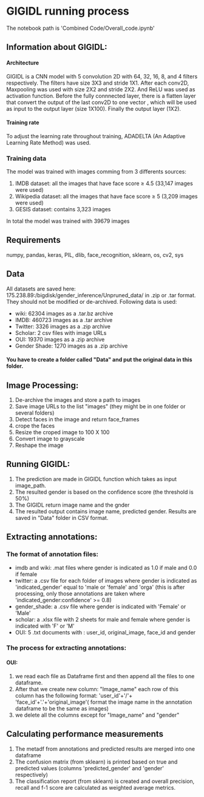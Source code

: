 # GIGIDL running process
The notebook path is 'Combined Code/Overall_code.ipynb'
## Information about GIGIDL:
#### Architecture
GIGIDL is a CNN model with 5 convolution 2D with 64, 32, 16, 8, and 4 filters respectively. The filters have size 3X3 and stride 1X1. After each conv2D, Maxpooling was used with size 2X2 and stride 2X2. And ReLU was used as activation function.
Before the fully connnected layer, there is a flatten layer that convert the output of the last conv2D to one vector , which will be used as input to the output layer (size 1X100). Finally the output layer (1X2).
#### Training rate
To adjust the learning rate throughout training, ADADELTA (An Adaptive Learning Rate Method) was used.
### Training data
The model was trained with images comming from 3 differents sources:
1. IMDB dataset: all the images that have face score ≥ 4.5 (33,147 images were used)
2. Wikipedia  dataset: all the images that have face score ≥ 5 (3,209 images were used)
3. GESIS dataset: contains 3,323 images

In total the model was trained with 39679 images
## Requirements

numpy,  pandas, keras, PIL, dlib, face_recognition, sklearn, os, cv2, sys

## Data

All datasets are saved here: 175.238.89:/bigdisk/gender_inference/Unpruned_data/ in .zip or .tar format. They should not be modified or de-archived. Following data is used:

* wiki: 62304 images as a .tar.bz archive
* IMDB: 460723 images as a .tar archive
* Twitter: 3326 images as a .zip archive
* Scholar: 2 csv files with image URLs
* OUI: 19370 images as a .zip archive
* Gender Shade: 1270 images as a .zip archive

#### You have to create a folder called "Data" and put the original data in this folder.

## Image Processing:
1. De-archive the images and store a path to images 
2. Save image URLs to the list "images" (they might be in one folder or several folders)
3. Detect faces in the image and return face_frames
4. crope the faces
5. Resize the croped image to 100 X 100
6. Convert image to grayscale
7. Reshape the image
## Running GIGIDL:
1. The prediction are made in GIGIDL function which takes as input image_path.
2. The resulted gender is based on the confidence score (the threshold is 50%)
3. The GIGIDL return image name and the gnder
4. The resulted output contains image name, predicted gender. Results are saved in "Data" folder in CSV format.
## Extracting annotations:

### The format of annotation files:

* imdb and wiki: .mat files where gender is indicated as 1.0 if male and 0.0 if female
* twitter: a .csv file for each folder of images where gender is indicated as 'indicated_gender' equal to 'male or 'female' and 'orga' (this is after processing, only those annotations are taken where 'indicated_gender:confidence' >= 0.8)
* gender_shade: a .csv file where gender is indicated with 'Female' or 'Male'
* scholar: a .xlsx file with 2 sheets for male and female where gender is indicated with 'F' or 'M'
* OUI: 5 .txt documents with :  user_id, original_image, face_id and gender 

### The process for extracting annotations:
####  OUI: 
1. we read each file as Dataframe first and then append all the files to one dataframe. 
2. After that we create new column: "Image_name" each row of this column has the following format: 'user_id'+'/'+ 'face_id'+'.'+'original_image'( format the image name in the annotation dataframe to be the same as images)
3. we delete all the columns except for "Image_name" and "gender"

## Calculating performance measurements

1. The metadf from annotations and predicted results are merged into one dataframe
2. The confusion matrix (from sklearn) is printed based on true and predicted values (columns 'predicted_gender' and 'gender' respectively)
3. The classification report (from sklearn) is created and overall precision, recall and f-1 score are calculated as weighted average metrics.
